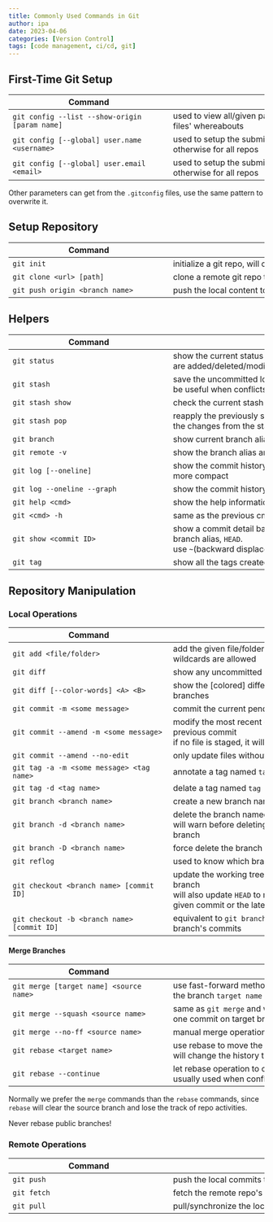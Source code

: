 ```yaml
---
title: Commonly Used Commands in Git
author: ipa
date: 2023-04-06
categories: [Version Control]
tags: [code management, ci/cd, git]
---
```


## First-Time Git Setup

| <div style="width:300px">Command</div>         | <div style="width:600px">Description</div>                   |
| ---------------------------------------------- | ------------------------------------------------------------ |
| `git config --list --show-origin [param name]` | used to view all/given param name the existing git settings and their setting files' whereabouts |
| `git config [--global] user.name <username>`   | used to setup the submitter's username for current repo without `--global`, otherwise for all repos |
| `git config [--global] user.email <email>`     | used to setup the submitter's email for current repo without `--global`, otherwise for all repos |

Other parameters can get from the `.gitconfig` files, use the same pattern to overwrite it.

## Setup Repository

| <div style="width:300px">Command</div>         | <div style="width:600px">Description</div>                   |
| ------------------------------- | ------------------------------------------------------------ |
| `git init`                      | initialize a git repo, will create a .git folder in the cwd  |
| `git clone <url> [path]`        | clone a remote git repo to cwd or the given path if provided |
| `git push origin <branch name>` | push the local content to the remote repo's branch           |

## Helpers

| <div style="width:300px">Command</div>         | <div style="width:600px">Description</div>                   |
| --------------------------- | ------------------------------------------------------------ |
| `git status`                | show the current status of the current repo, usually to check how many files are added/deleted/modified |
| `git stash`                 | save the uncommitted local changes to an invisible place which sometimes can be useful when conflicts happen during `pull` |
| `git stash show`            | check the current stash status                               |
| `git stash pop`             | reapply the previously stashed changes to the working area, this also remove the changes from the stash area |
| `git branch`                | show current branch alias                                    |
| `git remote -v`             | show the branch alias and its remote repo                    |
| `git log [--oneline]`       | show the commit history of the current repo, use `--oneline` to make the history more compact |
| `git log --oneline --graph` | show the commit history graph in the terminal                |
| `git help <cmd>`            | show the help information of the given cmd, e.g. `init`      |
| `git <cmd> -h`              | same as the previous cmd                                     |
| `git show <commit ID>`      | show a commit detail based on the given information, `any` can be SHA-1, tags, branch alias, `HEAD`. <br>use `~`(backward displacement), `^` and commit numbers to get the commit ID |
| `git tag`                   | show all the tags created in the current repo                |

## Repository Manipulation

### Local Operations

| <div style="width:300px">Command</div>         | <div style="width:600px">Description</div>                   |
| ------------------------------------------- | ------------------------------------------------------------ |
| `git add <file/folder>`                     | add the given file/folder to the pending commit list (stage the changes), wildcards are allowed |
| `git diff`                                  | show any uncommitted changes since the last commit           |
| `git diff [--color-words] <A> <B>`          | show the [colored] differences between `A` and `B`, could be files, could be branches |
| `git commit -m <some message>`              | commit the current pending commit list to local repo with message |
| `git commit --amend -m <some message>`      | modify the most recent commit, it will combine staged changes with the previous commit <br>if no file is staged, it will only modify the commit message |
| `git commit --amend --no-edit`              | only update files without touching commit messages           |
| `git tag -a -m <some message> <tag name>`   | annotate a tag named `tag name` at `HEAD`                    |
| `git tag -d <tag name>`                     | delate a tag named `tag name`                                |
| `git branch <branch name>`                  | create a new branch named `branch name`                      |
| `git branch -d <branch name>`               | delete the branch named `branch name` <br>will warn before deleting if the branch has not been merged into its upstream branch |
| `git branch -D <branch name>`               | force delete the branch named `branch name`, BE CAREFUL, no pre-warning |
| `git reflog`                                | used to know which branch was accidently deleted previously  |
| `git checkout <branch name> [commit ID]`    | update the working tree to match the specific working tree defined by the given branch<br>will also update `HEAD` to make the given branch as the current branch at the given commit or the latest one |
| `git checkout -b <branch name> [commit ID]` | equivalent to `git branch` and `git checkout`, can be also used to restore one branch's commits |

#### Merge Branches

| <div style="width:300px">Command</div>         | <div style="width:600px">Description</div>                   |
| --------------------------------------- | ------------------------------------------------------------ |
| `git merge [target name] <source name>` | use fast-forward method to merge the branch `source name` to current branch or the branch `target name` |
| `git merge --squash <source name>`      | same as `git merge` and will additionally squash all the commits to merge into one commit on target branch |
| `git merge --no-ff <source name>`       | manual merge operation, need to edit a message for the merge |
| `git rebase <target name>`              | use rebase to move the current branch to the tip of the branch `target name`, this will change the history tree |
| `git rebase --continue`                 | let rebase operation to continue after solving the conflicts <br>usually used when conflicts occurred during a rebase process |

Normally we prefer the `merge` commands than the `rebase` commands, since `rebase` will clear the source branch and lose the track of repo activities.

Never rebase public branches!

### Remote Operations

| <div style="width:300px">Command</div>         | <div style="width:600px">Description</div>                   |
| ----------- | ------------------------------------------------------------ |
| `git push`  | push the local commits to the remote repo                    |
| `git fetch` | fetch the remote repo's most recent information, no change to local files |
| `git pull`  | pull/synchronize the local repo up to the remote repo        |

